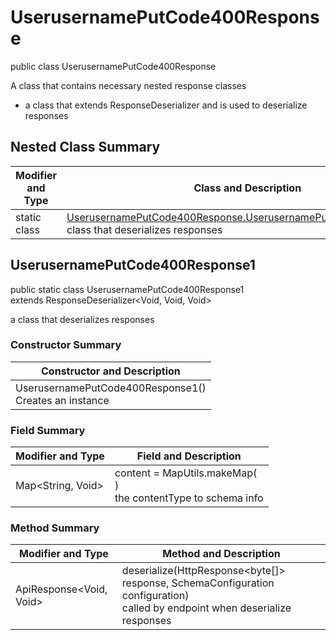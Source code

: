 # UserusernamePutCode400Response

public class UserusernamePutCode400Response

A class that contains necessary nested response classes
- a class that extends ResponseDeserializer and is used to deserialize responses

## Nested Class Summary
| Modifier and Type | Class and Description |
| ----------------- | --------------------- |
| static class | [UserusernamePutCode400Response.UserusernamePutCode400Response1](#userusernameputcode400response1)<br>class that deserializes responses |

## UserusernamePutCode400Response1
public static class UserusernamePutCode400Response1<br>
extends ResponseDeserializer<Void, Void, Void>

a class that deserializes responses

### Constructor Summary
| Constructor and Description |
| --------------------------- |
| UserusernamePutCode400Response1()<br>Creates an instance |

### Field Summary
| Modifier and Type | Field and Description |
| ----------------- | --------------------- |
| Map<String, Void> | content =  MapUtils.makeMap(<br>)<br>the contentType to schema info |

### Method Summary
| Modifier and Type | Method and Description |
| ----------------- | ---------------------- |
| ApiResponse<Void, Void> | deserialize(HttpResponse<byte[]> response, SchemaConfiguration configuration)<br>called by endpoint when deserialize responses |
